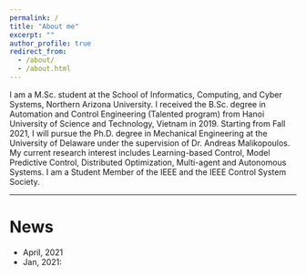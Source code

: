 ```yaml
---
permalink: /
title: "About me"
excerpt: ""
author_profile: true
redirect_from:
  - /about/
  - /about.html
---
```


<p>I am a M.Sc. student at the School of Informatics, Computing, and Cyber Systems, Northern Arizona University. I received the B.Sc. degree in Automation and Control Engineering (Talented program) from Hanoi University of Science and Technology, Vietnam in 2019. Starting from Fall 2021, I will pursue the Ph.D. degree in Mechanical Engineering at the University of Delaware under the supervision of Dr. Andreas Malikopoulos.   
My current research interest includes Learning-based Control, Model Predictive Control, Distributed Optimization, Multi-agent and Autonomous Systems. I am a Student Member of the IEEE and the IEEE Control System Society.</p>

<hr />

# News

* April, 2021
* Jan, 2021:
